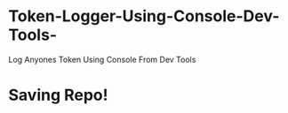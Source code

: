 # Token-Logger-Using-Console-Dev-Tools-
Log Anyones Token Using Console From Dev Tools

# Saving Repo!
